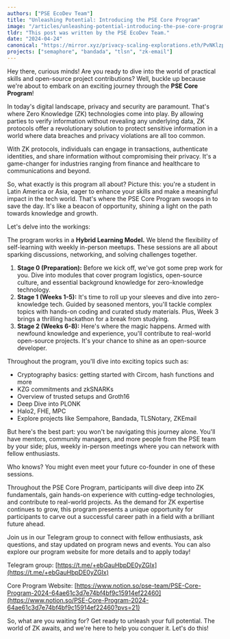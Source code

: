 ```yaml
---
authors: ["PSE EcoDev Team"]
title: "Unleashing Potential: Introducing the PSE Core Program"
image: "/articles/unleashing-potential-introducing-the-pse-core-program/unleashing-potential-introducing-the-pse-core-program-cover.webp"
tldr: "This post was written by the PSE EcoDev Team."
date: "2024-04-24"
canonical: "https://mirror.xyz/privacy-scaling-explorations.eth/PvNKlzp8Xlaic_DeIFEW20-ai4eN1AqJO26d4YRqWwM"
projects: ["semaphore", "bandada", "tlsn", "zk-email"]
---
```


Hey there, curious minds! Are you ready to dive into the world of practical skills and open-source project contributions? Well, buckle up because we're about to embark on an exciting journey through the **PSE Core Program**!

In today's digital landscape, privacy and security are paramount. That's where Zero Knowledge (ZK) technologies come into play. By allowing parties to verify information without revealing any underlying data, ZK protocols offer a revolutionary solution to protect sensitive information in a world where data breaches and privacy violations are all too common.

With ZK protocols, individuals can engage in transactions, authenticate identities, and share information without compromising their privacy. It's a game-changer for industries ranging from finance and healthcare to communications and beyond.

So, what exactly is this program all about? Picture this: you're a student in Latin America or Asia, eager to enhance your skills and make a meaningful impact in the tech world. That's where the PSE Core Program swoops in to save the day. It's like a beacon of opportunity, shining a light on the path towards knowledge and growth.

Let's delve into the workings:

The program works in a **Hybrid Learning Model.** We blend the flexibility of self-learning with weekly in-person meetups. These sessions are all about sparking discussions, networking, and solving challenges together.

1.  **Stage 0 (Preparation):** Before we kick off, we've got some prep work for you. Dive into modules that cover program logistics, open-source culture, and essential background knowledge for zero-knowledge technology.
2.  **Stage 1 (Weeks 1-5):** It's time to roll up your sleeves and dive into zero-knowledge tech. Guided by seasoned mentors, you'll tackle complex topics with hands-on coding and curated study materials. Plus, Week 3 brings a thrilling hackathon for a break from studying.
3.  **Stage 2 (Weeks 6-8):** Here's where the magic happens. Armed with newfound knowledge and experience, you'll contribute to real-world open-source projects. It's your chance to shine as an open-source developer.

Throughout the program, you'll dive into exciting topics such as:

- Cryptography basics: getting started with Circom, hash functions and more
- KZG commitments and zkSNARKs
- Overview of trusted setups and Groth16
- Deep Dive into PLONK
- Halo2, FHE, MPC
- Explore projects like Sempahore, Bandada, TLSNotary, ZKEmail

But here's the best part: you won't be navigating this journey alone. You'll have mentors, community managers, and more people from the PSE team by your side; plus, weekly in-person meetings where you can network with fellow enthusiasts.

Who knows? You might even meet your future co-founder in one of these sessions.

Throughout the PSE Core Program, participants will dive deep into ZK fundamentals, gain hands-on experience with cutting-edge technologies, and contribute to real-world projects. As the demand for ZK expertise continues to grow, this program presents a unique opportunity for participants to carve out a successful career path in a field with a brilliant future ahead.

Join us in our Telegram group to connect with fellow enthusiasts, ask questions, and stay updated on program news and events. You can also explore our program website for more details and to apply today!

Telegram group: [https://t.me/+ebGauHbpDE0yZGIx](https://t.me/+ebGauHbpDE0yZGIx)

Core Program Website: [https://www.notion.so/pse-team/PSE-Core-Program-2024-64ae61c3d7e74bf4bf9c15914ef22460](https://www.notion.so/PSE-Core-Program-2024-64ae61c3d7e74bf4bf9c15914ef22460?pvs=21)

So, what are you waiting for? Get ready to unleash your full potential. The world of ZK awaits, and we're here to help you conquer it. Let's do this!
